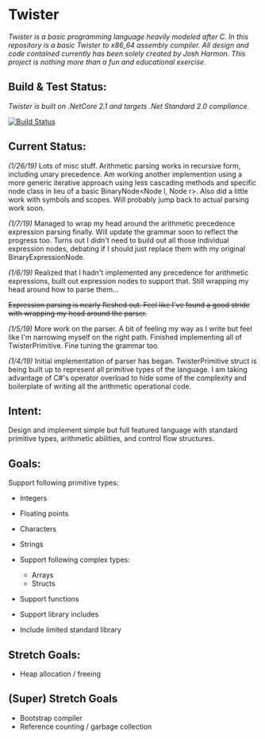 # **Twister**

*Twister is a basic programming language heavily modeled after C. In this repository is a basic Twister to x86_64 assembly compiler. All design and code contained currently has been solely created by Josh Harmon. This project is nothing more than a fun and educational exercise.*

## **Build & Test Status:**

*Twister is built on  .NetCore 2.1 and targets .Net Standard 2.0 compliance.* 

[![Build Status](https://travis-ci.org/photo-bro/Twister.svg?branch=master)](https://travis-ci.org/photo-bro/Twister)

## **Current Status:**
*(1/26/19)*
Lots of misc stuff. Arithmetic parsing works in recursive form, including unary precedence. Am working another implemention using a more generic iterative approach using less cascading methods and specific node class in lieu of a basic BinaryNode<Node l, Node r>. Also did a little work with symbols and scopes. Will probably jump back to actual parsing work soon.

*(1/7/19)*
Managed to wrap my head around the arithmetic precedence expression parsing finally. Will update the grammar soon to reflect the progress too. Turns out I didn't need to build out all those individual expression nodes, debating if I should just replace them with my original BinaryExpressionNode<T>.


*(1/6/19)*
Realized that I hadn't implemented any precedence for arithmetic expressions, built out expression nodes to support that. Still wrapping my head around how to parse them...

~~Expression parsing is nearly fleshed out. Feel like I've found a good stride with wrapping my head around the parser.~~

*(1/5/19)*
More work on the parser. A bit of feeling my way as I write but feel like I'm narrowing myself on the right path. Finished implementing all of TwisterPrimitive. Fine tuning the grammar too.

*(1/4/19)*
Initial implementation of parser has began. TwisterPrimitive struct is being built up to represent all primitive types of the language. I am taking advantage of C#'s operator overload to hide some of the complexity and boilerplate of writing all the arithmetic operational code.

## **Intent:**

Design and implement simple but full featured language with standard primitive types, arithmetic abilities, and control flow structures. 

## **Goals:**

 Support following primitive types:
   - Integers
   - Floating points
   - Characters
   - Strings

- Support following complex types:
   - Arrays
   - Structs

 - Support functions
 -  Support library includes
 - Include limited standard library 


## **Stretch Goals:**

 - Heap allocation / freeing

## **(Super) Stretch Goals**

 - Bootstrap compiler
 - Reference counting / garbage collection

